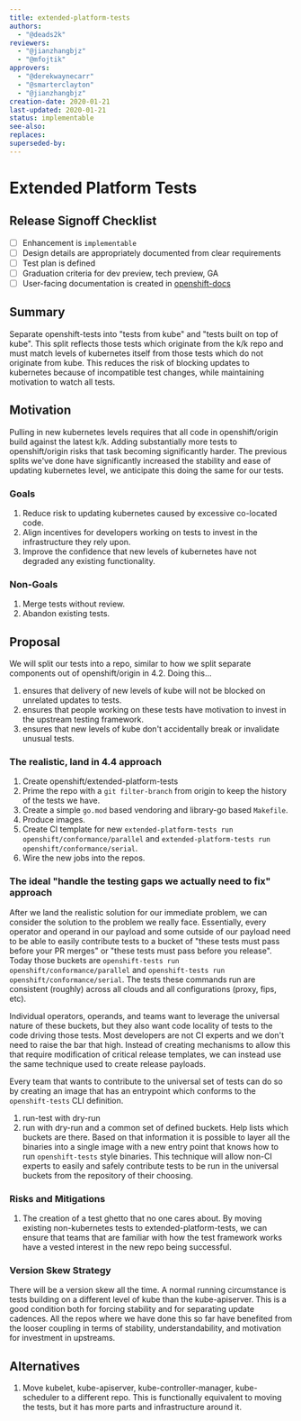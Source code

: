 ```yaml
---
title: extended-platform-tests
authors:
  - "@deads2k"
reviewers:
  - "@jianzhangbjz"
  - "@mfojtik"
approvers:
  - "@derekwaynecarr"
  - "@smarterclayton"
  - "@jianzhangbjz"
creation-date: 2020-01-21
last-updated: 2020-01-21
status: implementable
see-also:
replaces:
superseded-by:
---
```


# Extended Platform Tests

## Release Signoff Checklist

- [ ] Enhancement is `implementable`
- [ ] Design details are appropriately documented from clear requirements
- [ ] Test plan is defined
- [ ] Graduation criteria for dev preview, tech preview, GA
- [ ] User-facing documentation is created in [openshift-docs](https://github.com/openshift/openshift-docs/)

## Summary

Separate openshift-tests into "tests from kube" and "tests built on top of kube".
This split reflects those tests which originate from the k/k repo and must match levels of kubernetes itself
from those tests which do not originate from kube.
This reduces the risk of blocking updates to kubernetes because of incompatible test changes, while maintaining
motivation to watch all tests.

## Motivation

Pulling in new kubernetes levels requires that all code in openshift/origin build against the latest k/k.
Adding substantially more tests to openshift/origin risks that task becoming significantly harder.
The previous splits we've done have significantly increased the stability and ease of updating kubernetes level,
we anticipate this doing the same for our tests.

### Goals

1. Reduce risk to updating kubernetes caused by excessive co-located code.
2. Align incentives for developers working on tests to invest in the infrastructure they rely upon.
3. Improve the confidence that new levels of kubernetes have not degraded any existing functionality.

### Non-Goals

1. Merge tests without review.
2. Abandon existing tests.

## Proposal

We will split our tests into a repo, similar to how we split separate components out of openshift/origin in 4.2.
Doing this...
1. ensures that delivery of new levels of kube will not be blocked on unrelated updates to tests.
2. ensures that people working on these tests have motivation to invest in the upstream testing framework.
3. ensures that new levels of kube don't accidentally break or invalidate unusual tests.

### The realistic, land in 4.4 approach

1. Create openshift/extended-platform-tests
2. Prime the repo with a `git filter-branch` from origin to keep the history of the tests we have.
3. Create a simple `go.mod` based vendoring and library-go based `Makefile`.
4. Produce images.
5. Create CI template for new `extended-platform-tests run openshift/conformance/parallel` and  `extended-platform-tests run openshift/conformance/serial`.
6. Wire the new jobs into the repos.

### The ideal "handle the testing gaps we actually need to fix" approach

After we land the realistic solution for our immediate problem, we can consider the solution to the problem we really face.
Essentially, every operator and operand in our payload and some outside of our payload need to be able to easily contribute
tests to a bucket of "these tests must pass before your PR merges" or "these tests must pass before you release".
Today those buckets are `openshift-tests run openshift/conformance/parallel` and `openshift-tests run openshift/conformance/serial`.
The tests these commands run are consistent (roughly) across all clouds and all configurations (proxy, fips, etc).

Individual operators, operands, and teams want to leverage the universal nature of these buckets, but they also want code
locality of tests to the code driving those tests.
Most developers are not CI experts and we don't need to raise the bar that high.
Instead of creating mechanisms to allow this that require modification of critical release templates,
we can instead use the same technique used to create release payloads.

Every team that wants to contribute to the universal set of tests can do so by creating an image that has an entrypoint
which conforms to the `openshift-tests` CLI definition.
 1. run-test with dry-run
 2. run with dry-run and a common set of defined buckets.  Help lists which buckets are there.
Based on that information it is possible to layer all the binaries into a single image with a new entry point that
knows how to run `openshift-tests` style binaries.
This technique will allow non-CI experts to easily and safely contribute tests to be run in the universal buckets
from the repository of their choosing.

### Risks and Mitigations

1. The creation of a test ghetto that no one cares about.
By moving existing non-kubernetes tests to extended-platform-tests, we can ensure
that teams that are familiar with how the test framework works have a vested interest in the new repo being successful.

### Version Skew Strategy

There will be a version skew all the time.
A normal running circumstance is tests building on a different level of kube than the kube-apiserver.
This is a good condition both for forcing stability and for separating update cadences.
All the repos where we have done this so far have benefited from the looser coupling in terms of stability, understandability, and
motivation for investment in upstreams.

## Alternatives

1. Move kubelet, kube-apiserver, kube-controller-manager, kube-scheduler to a different repo.
This is functionally equivalent to moving the tests, but it has more parts and infrastructure around it.
